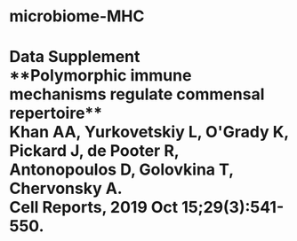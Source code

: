# microbiome-MHC
<h1>Data Supplement<//h1> <br>
**Polymorphic immune mechanisms regulate commensal repertoire**<br>
Khan AA, Yurkovetskiy L, O'Grady K, Pickard J, de Pooter R, Antonopoulos D, Golovkina T, Chervonsky A.<br>
Cell Reports, 2019 Oct 15;29(3):541-550.
